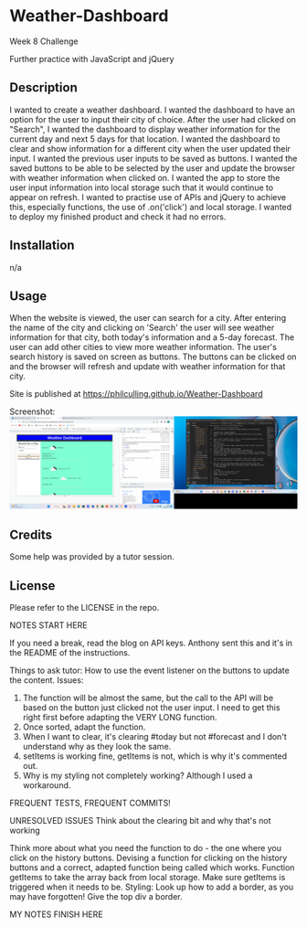 # Weather-Dashboard
Week 8 Challenge

Further practice with JavaScript and jQuery
## Description
I wanted to create a weather dashboard.
I wanted the dashboard to have an option for the user to input their city of choice.
After the user had clicked on "Search", I wanted the dashboard to display weather information for the current day and next 5 days for that location.
I wanted the dashboard to clear and show information for a different city when the user updated their input.
I wanted the previous user inputs to be saved as buttons.
I wanted the saved buttons to be able to be selected by the user and update the browser with weather information when clicked on.
I wanted the app to store the user input information into local storage such that it would continue to appear on refresh.
I wanted to practise use of APIs and jQuery to achieve this, especially functions, the use of .on('click') and local storage.
I wanted to deploy my finished product and check it had no errors.

## Installation
n/a

## Usage
When the website is viewed, the user can search for a city. After entering the name of the city and clicking on 'Search' the user will see weather information for that city, both today's information and a 5-day forecast. The user can add other cities to view more weather information. The user's search history is saved on screen as buttons. The buttons can be clicked on and the browser will refresh and update with weather information for that city.

Site is published at https://philculling.github.io/Weather-Dashboard 

Screenshot:
![Screenshot](./assets/Weatherdashboard.png "Screenshot of Weather-Dashboard in progress")

## Credits
Some help was provided by a tutor session.

## License
Please refer to the LICENSE in the repo.

NOTES START HERE

If you need a break, read the blog on API keys. Anthony sent this and it's in the README of the instructions.

Things to ask tutor:
How to use the event listener on the buttons to update the content.
Issues:
1. The function will be almost the same, but the call to the API will be based on the button just clicked not the user input. I need to get this right first before adapting the VERY LONG function.
2. Once sorted, adapt the function.
3. When I want to clear, it's clearing #today but not #forecast and I don't understand why as they look the same.
4. setItems is working fine, getItems is not, which is why it's commented out.
5. Why is my styling not completely working? Although I used a workaround.

FREQUENT TESTS, FREQUENT COMMITS!

UNRESOLVED ISSUES
Think about the clearing bit and why that's not working

Think more about what you need the function to do - the one where you click on the history buttons.
Devising a function for clicking on the history buttons and a correct, adapted function being called which works.
Function getItems to take the array back from local storage.
Make sure getItems is triggered when it needs to be.
Styling:
Look up how to add a border, as you may have forgotten!
Give the top div a border.

MY NOTES FINISH HERE